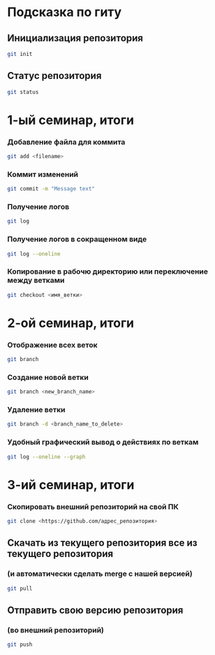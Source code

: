 # Подсказка по гиту

## Инициализация репозитория

```sh
git init
```

## Статус репозитория

```sh
git status
```

# 1-ый семинар, итоги
### Добавление файла для коммита
```sh
git add <filename>
```

### Коммит изменений
```sh
git commit -m "Message text"
```

### Получение логов
```sh
git log
```

### Получение логов в сокращенном виде
```sh
git log --oneline
```
### Копирование в рабочю директорию или переключение между ветками 
```sh
git checkout <имя_ветки>
```

# 2-ой семинар, итоги
### Отображение всех веток
``` sh
git branch
```
### Создание новой ветки
```sh
git branch <new_branch_name>
```
### Удаление ветки
```sh
git branch -d <branch_name_to_delete>
```
### Удобный графический вывод о действиях по веткам
```sh
git log --oneline --graph
```

# 3-ий семинар, итоги
### Скопировать внешний репозиторий на свой ПК
``` sh
git clone <https://github.com/адрес_репозитория>
```
## Скачать из текущего репозитория все из текущего репозитория
### (и автоматически сделать merge с нашей версией)

```sh
git pull
```
## Отправить свою версию репозитория 
### (во внешний репозиторий) 
```sh
git push
```
